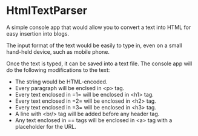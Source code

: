 # HtmlTextParser

A simple console app that would allow you to convert a text into HTML for easy insertion into blogs.

The input format of the text would be easily to type in, even on a small hand-held device, such as mobile phone.

Once the text is typed, it can be saved into a text file. The console app will do the following modifications to the text:

* The string would be HTML-encoded.
* Every paragraph will be enclsed in &lt;p> tag.
* Every text enclosed in =1= will be enclosed in &lt;h1> tag.
* Every text enclosed in =2= will be enclosed in &lt;h2> tag.
* Every text enclosed in =3= will be enclosed in &lt;h3> tag.
* A line with &lt;br/> tag will be added before any header tag.
* Any text enclosed in == tags will be enclosed in &lt;a> tag with a placeholder for the URL.
